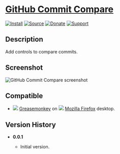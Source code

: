 # [GitHub Commit Compare](https://github.com/jerone/UserScripts/tree/master/GitHub_Commit_Compare)

[![Install](https://raw.github.com/jerone/UserScripts/master/_resources/Install-button.png)](https://github.com/jerone/UserScripts/raw/master/GitHub_Commit_Compare/GitHub_Commit_Compare.user.js)
[![Source](https://raw.github.com/jerone/UserScripts/master/_resources/Source-button.png)](https://github.com/jerone/UserScripts/blob/master/GitHub_Commit_Compare/GitHub_Commit_Compare.user.js)
[![Donate](https://raw.github.com/jerone/UserScripts/master/_resources/Donate-button.png)](https://www.paypal.com/cgi-bin/webscr?cmd=_s-xclick&hosted_button_id=VCYMHWQ7ZMBKW)
[![Support](https://raw.github.com/jerone/UserScripts/master/_resources/Support-button.png)](https://github.com/jerone/UserScripts/issues)

## Description

Add controls to compare commits.

## Screenshot

![GitHub Commit Compare screenshot](https://github.com/jerone/UserScripts/raw/master/GitHub_Commit_Compare/screenshot.jpg)

## Compatible

*   ![](https://raw.github.com/jerone/UserScripts/master/_resources/Greasemonkey.png) [Greasemonkey](https://addons.mozilla.org/firefox/addon/greasemonkey/) on ![](https://raw.github.com/jerone/UserScripts/master/_resources/Firefox.png) [Mozilla Firefox](http://www.mozilla.org/en-US/firefox/fx/#desktop) desktop.

## Version History

*   **0.0.1**

    *   Initial version.
